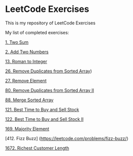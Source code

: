 # LeetCode Exercises

This is my repository of LeetCode Exercises

My list of completed exercises:

 [1. Two Sum](https://leetcode.com/problems/two-sum/)

 [2. Add Two Numbers](https://leetcode.com/problems/add-two-numbers/)

 [13. Roman to Integer](https://leetcode.com/problems/roman-to-integer/)
 
 [26. Remove Duplicates from Sorted Array](https://leetcode.com/problems/remove-duplicates-from-sorted-array/))

 [27. Remove Element](https://leetcode.com/problems/remove-element/)

 [80. Remove Duplicates from Sorted Array II](https://leetcode.com/problems/remove-duplicates-from-sorted-array-ii/)

 [88. Merge Sorted Array](https://leetcode.com/problems/merge-sorted-array/)

 [121. Best Time to Buy and Sell Stock](https://leetcode.com/problems/best-time-to-buy-and-sell-stock/)

 [122. Best Time to Buy and Sell Stock II](https://leetcode.com/problems/best-time-to-buy-and-sell-stock-ii/)

 [169. Majority Element](https://leetcode.com/problems/majority-element/)

 [412. Fizz Buzz] (https://leetcode.com/problems/fizz-buzz/)

 [1672. Richest Customer Length](https://leetcode.com/problems/richest-customer-wealth/)

